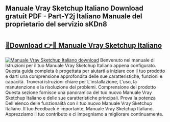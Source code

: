 ## Manuale Vray Sketchup Italiano Download gratuit PDF - Part-Y2j Italiano Manuale del proprietario del servizio sKDn8

# <h2><a href="http://dfb7inm.blite.top/?on=Manuale+Vray+Sketchup+Italiano">🔗Download 👉🔴 Manuale Vray Sketchup Italiano</a></h2>

[![Manuale Vray Sketchup Italiano download](https://i.imgur.com/lujVjoI.png)](http://dfb7inm.blite.top/?on=Manuale+Vray+Sketchup+Italiano)
Benvenuto nel manuale di Istruzioni per il tuo Manuale Vray Sketchup Italiano appena configurato. Questa guida completa è progettata per aiutarti a iniziare con il tuo prodotto e darti una comprensione approfondita delle sue caratteristiche, funzioni e capacità. Troverai istruzioni chiare per L'installazione, L'uso, la manutenzione e la risoluzione dei problemi. Comprensione del prodotto Questa sezione fornisce una panoramica del tuo nuovo Manuale Vray Sketchup Italiano e delle sue caratteristiche principali. Prova la potenza Dell'elenco delle funzionalità con il tuo nuovo Manuale Vray Sketchup Italiano. Il tuo Feedback è importante, Manuale Vray Sketchup Italiano. Apprezziamo il tuo contributo e ci impegniamo a migliorare continuamente.
